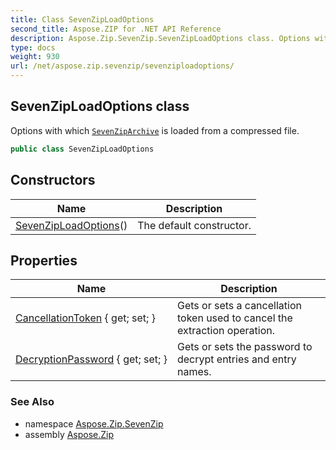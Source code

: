 ```yaml
---
title: Class SevenZipLoadOptions
second_title: Aspose.ZIP for .NET API Reference
description: Aspose.Zip.SevenZip.SevenZipLoadOptions class. Options with which SevenZipArchive is loaded from a compressed file
type: docs
weight: 930
url: /net/aspose.zip.sevenzip/sevenziploadoptions/
---
```

## SevenZipLoadOptions class

Options with which [`SevenZipArchive`](../sevenziparchive/) is loaded from a compressed file.

```csharp
public class SevenZipLoadOptions
```

## Constructors

| Name | Description |
| --- | --- |
| [SevenZipLoadOptions](sevenziploadoptions/)() | The default constructor. |

## Properties

| Name | Description |
| --- | --- |
| [CancellationToken](../../aspose.zip.sevenzip/sevenziploadoptions/cancellationtoken/) { get; set; } | Gets or sets a cancellation token used to cancel the extraction operation. |
| [DecryptionPassword](../../aspose.zip.sevenzip/sevenziploadoptions/decryptionpassword/) { get; set; } | Gets or sets the password to decrypt entries and entry names. |

### See Also

* namespace [Aspose.Zip.SevenZip](../../aspose.zip.sevenzip/)
* assembly [Aspose.Zip](../../)


